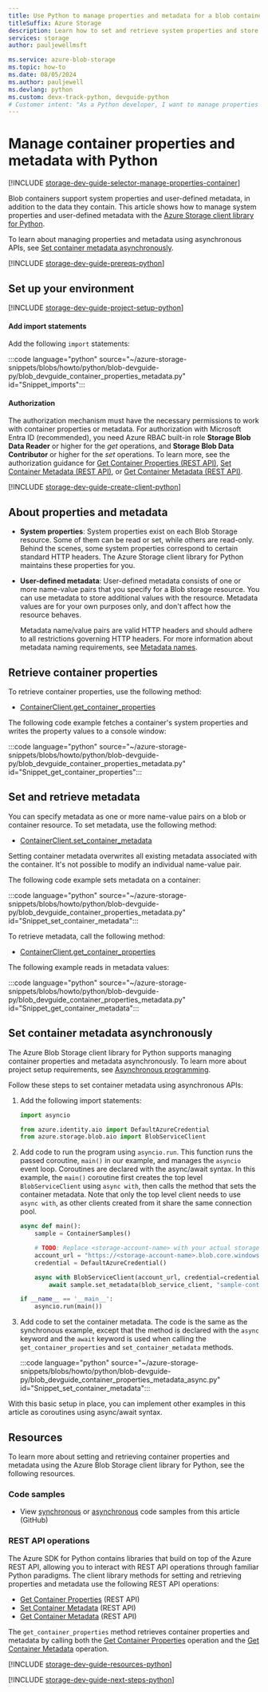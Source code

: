 ```yaml
---
title: Use Python to manage properties and metadata for a blob container
titleSuffix: Azure Storage
description: Learn how to set and retrieve system properties and store custom metadata on blob containers in your Azure Storage account using the Python client library.
services: storage
author: pauljewellmsft

ms.service: azure-blob-storage
ms.topic: how-to
ms.date: 08/05/2024
ms.author: pauljewell
ms.devlang: python
ms.custom: devx-track-python, devguide-python
# Customer intent: "As a Python developer, I want to manage properties and metadata for blob containers, so that I can customize and retrieve information relevant to my storage resources in an efficient manner."
---
```


# Manage container properties and metadata with Python

[!INCLUDE [storage-dev-guide-selector-manage-properties-container](../../../includes/storage-dev-guides/storage-dev-guide-selector-manage-properties-container.md)]

Blob containers support system properties and user-defined metadata, in addition to the data they contain. This article shows how to manage system properties and user-defined metadata with the [Azure Storage client library for Python](/python/api/overview/azure/storage).

To learn about managing properties and metadata using asynchronous APIs, see [Set container metadata asynchronously](#set-container-metadata-asynchronously).

[!INCLUDE [storage-dev-guide-prereqs-python](../../../includes/storage-dev-guides/storage-dev-guide-prereqs-python.md)]

## Set up your environment

[!INCLUDE [storage-dev-guide-project-setup-python](../../../includes/storage-dev-guides/storage-dev-guide-project-setup-python.md)]

#### Add import statements

Add the following `import` statements:

:::code language="python" source="~/azure-storage-snippets/blobs/howto/python/blob-devguide-py/blob_devguide_container_properties_metadata.py" id="Snippet_imports":::

#### Authorization

The authorization mechanism must have the necessary permissions to work with container properties or metadata. For authorization with Microsoft Entra ID (recommended), you need Azure RBAC built-in role **Storage Blob Data Reader** or higher for the *get* operations, and **Storage Blob Data Contributor** or higher for the *set* operations. To learn more, see the authorization guidance for [Get Container Properties (REST API)](/rest/api/storageservices/get-container-properties#authorization), [Set Container Metadata (REST API)](/rest/api/storageservices/set-container-metadata#authorization), or [Get Container Metadata (REST API)](/rest/api/storageservices/get-container-metadata#authorization).

[!INCLUDE [storage-dev-guide-create-client-python](../../../includes/storage-dev-guides/storage-dev-guide-create-client-python.md)]

## About properties and metadata

- **System properties**: System properties exist on each Blob Storage resource. Some of them can be read or set, while others are read-only. Behind the scenes, some system properties correspond to certain standard HTTP headers. The Azure Storage client library for Python maintains these properties for you.

- **User-defined metadata**: User-defined metadata consists of one or more name-value pairs that you specify for a Blob storage resource. You can use metadata to store additional values with the resource. Metadata values are for your own purposes only, and don't affect how the resource behaves.

    Metadata name/value pairs are valid HTTP headers and should adhere to all restrictions governing HTTP headers. For more information about metadata naming requirements, see [Metadata names](/rest/api/storageservices/naming-and-referencing-containers--blobs--and-metadata#metadata-names).

## Retrieve container properties

To retrieve container properties, use the following method:

- [ContainerClient.get_container_properties](/python/api/azure-storage-blob/azure.storage.blob.containerclient#azure-storage-blob-containerclient-get-container-properties)

The following code example fetches a container's system properties and writes the property values to a console window:

:::code language="python" source="~/azure-storage-snippets/blobs/howto/python/blob-devguide-py/blob_devguide_container_properties_metadata.py" id="Snippet_get_container_properties":::

## Set and retrieve metadata

You can specify metadata as one or more name-value pairs on a blob or container resource. To set metadata, use the following method:

- [ContainerClient.set_container_metadata](/python/api/azure-storage-blob/azure.storage.blob.containerclient#azure-storage-blob-containerclient-set-container-metadata)

Setting container metadata overwrites all existing metadata associated with the container. It's not possible to modify an individual name-value pair.

The following code example sets metadata on a container:

:::code language="python" source="~/azure-storage-snippets/blobs/howto/python/blob-devguide-py/blob_devguide_container_properties_metadata.py" id="Snippet_set_container_metadata":::

To retrieve metadata, call the following method:

- [ContainerClient.get_container_properties](/python/api/azure-storage-blob/azure.storage.blob.containerclient#azure-storage-blob-containerclient-get-container-properties)

The following example reads in metadata values: 

:::code language="python" source="~/azure-storage-snippets/blobs/howto/python/blob-devguide-py/blob_devguide_container_properties_metadata.py" id="Snippet_get_container_metadata":::

## Set container metadata asynchronously

The Azure Blob Storage client library for Python supports managing container properties and metadata asynchronously. To learn more about project setup requirements, see [Asynchronous programming](storage-blob-python-get-started.md#asynchronous-programming).

Follow these steps to set container metadata using asynchronous APIs:

1. Add the following import statements:

    ```python
    import asyncio

    from azure.identity.aio import DefaultAzureCredential
    from azure.storage.blob.aio import BlobServiceClient
    ```

1. Add code to run the program using `asyncio.run`. This function runs the passed coroutine, `main()` in our example, and manages the `asyncio` event loop. Coroutines are declared with the async/await syntax. In this example, the `main()` coroutine first creates the top level `BlobServiceClient` using `async with`, then calls the method that sets the container metadata. Note that only the top level client needs to use `async with`, as other clients created from it share the same connection pool.

    ```python
    async def main():
        sample = ContainerSamples()

        # TODO: Replace <storage-account-name> with your actual storage account name
        account_url = "https://<storage-account-name>.blob.core.windows.net"
        credential = DefaultAzureCredential()

        async with BlobServiceClient(account_url, credential=credential) as blob_service_client:
            await sample.set_metadata(blob_service_client, "sample-container")

    if __name__ == '__main__':
        asyncio.run(main())
    ```

1. Add code to set the container metadata. The code is the same as the synchronous example, except that the method is declared with the `async` keyword and the `await` keyword is used when calling the `get_container_properties` and `set_container_metadata` methods.

    :::code language="python" source="~/azure-storage-snippets/blobs/howto/python/blob-devguide-py/blob_devguide_container_properties_metadata_async.py" id="Snippet_set_container_metadata":::

With this basic setup in place, you can implement other examples in this article as coroutines using async/await syntax.

## Resources

To learn more about setting and retrieving container properties and metadata using the Azure Blob Storage client library for Python, see the following resources.

### Code samples

- View [synchronous](https://github.com/Azure-Samples/AzureStorageSnippets/blob/master/blobs/howto/python/blob-devguide-py/blob_devguide_container_properties_metadata.py) or [asynchronous](https://github.com/Azure-Samples/AzureStorageSnippets/blob/master/blobs/howto/python/blob-devguide-py/blob_devguide_container_properties_metadata_async.py) code samples from this article (GitHub)

### REST API operations

The Azure SDK for Python contains libraries that build on top of the Azure REST API, allowing you to interact with REST API operations through familiar Python paradigms. The client library methods for setting and retrieving properties and metadata use the following REST API operations:

- [Get Container Properties](/rest/api/storageservices/get-container-properties) (REST API)
- [Set Container Metadata](/rest/api/storageservices/set-container-metadata) (REST API)
- [Get Container Metadata](/rest/api/storageservices/get-container-metadata) (REST API)

The `get_container_properties` method retrieves container properties and metadata by calling both the [Get Container Properties](/rest/api/storageservices/get-container-properties) operation and the [Get Container Metadata](/rest/api/storageservices/get-container-metadata) operation.

[!INCLUDE [storage-dev-guide-resources-python](../../../includes/storage-dev-guides/storage-dev-guide-resources-python.md)]

[!INCLUDE [storage-dev-guide-next-steps-python](../../../includes/storage-dev-guides/storage-dev-guide-next-steps-python.md)]
